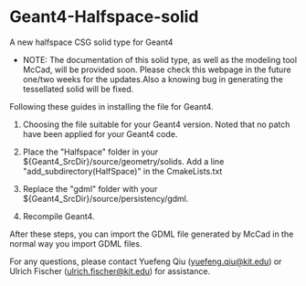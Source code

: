 # Geant4-Halfspace-solid
A new halfspace CSG solid type for Geant4

* NOTE: The documentation of this solid type, as well as the modeling tool McCad, will be provided soon. Please check this webpage in the future one/two weeks for the updates.Also a knowing bug in generating the tessellated solid will be fixed. 

Following these guides in installing the file for Geant4. 

1. Choosing the file suitable for your Geant4 version. Noted that no patch have been applied for your Geant4 code. 

2. Place the "Halfspace" folder in your ${Geant4_SrcDir}/source/geometry/solids. Add a line "add_subdirectory(HalfSpace)" in the CmakeLists.txt

3. Replace the "gdml" folder with your ${Geant4_SrcDir}/source/persistency/gdml. 

4. Recompile Geant4. 

After these steps, you can import the GDML file generated by McCad in the normal way you import GDML files. 

For any questions, please contact Yuefeng Qiu (yuefeng.qiu@kit.edu) or Ulrich Fischer (ulrich.fischer@kit.edu) for assistance.
